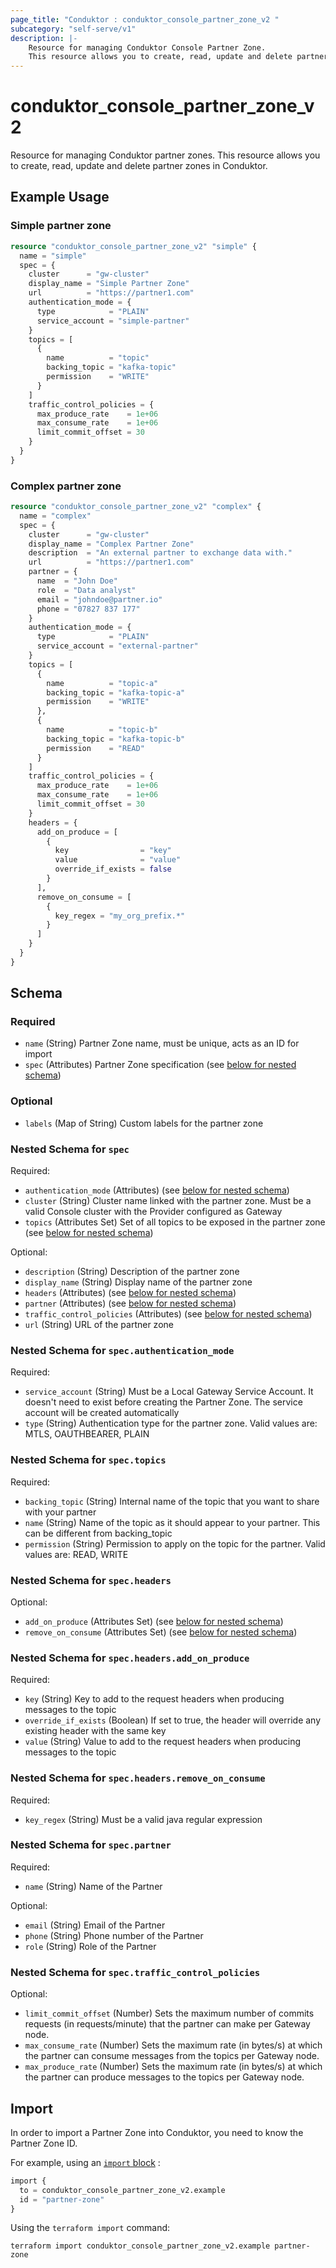 ```yaml
---
page_title: "Conduktor : conduktor_console_partner_zone_v2 "
subcategory: "self-serve/v1"
description: |-
    Resource for managing Conduktor Console Partner Zone.
    This resource allows you to create, read, update and delete partner zones in Conduktor.
---
```


# conduktor_console_partner_zone_v2

Resource for managing Conduktor partner zones.
This resource allows you to create, read, update and delete partner zones in Conduktor.

## Example Usage

### Simple partner zone
```terraform
resource "conduktor_console_partner_zone_v2" "simple" {
  name = "simple"
  spec = {
    cluster      = "gw-cluster"
    display_name = "Simple Partner Zone"
    url          = "https://partner1.com"
    authentication_mode = {
      type            = "PLAIN"
      service_account = "simple-partner"
    }
    topics = [
      {
        name          = "topic"
        backing_topic = "kafka-topic"
        permission    = "WRITE"
      }
    ]
    traffic_control_policies = {
      max_produce_rate    = 1e+06
      max_consume_rate    = 1e+06
      limit_commit_offset = 30
    }
  }
}
```

### Complex partner zone
```terraform
resource "conduktor_console_partner_zone_v2" "complex" {
  name = "complex"
  spec = {
    cluster      = "gw-cluster"
    display_name = "Complex Partner Zone"
    description  = "An external partner to exchange data with."
    url          = "https://partner1.com"
    partner = {
      name  = "John Doe"
      role  = "Data analyst"
      email = "johndoe@partner.io"
      phone = "07827 837 177"
    }
    authentication_mode = {
      type            = "PLAIN"
      service_account = "external-partner"
    }
    topics = [
      {
        name          = "topic-a"
        backing_topic = "kafka-topic-a"
        permission    = "WRITE"
      },
      {
        name          = "topic-b"
        backing_topic = "kafka-topic-b"
        permission    = "READ"
      }
    ]
    traffic_control_policies = {
      max_produce_rate    = 1e+06
      max_consume_rate    = 1e+06
      limit_commit_offset = 30
    }
    headers = {
      add_on_produce = [
        {
          key                = "key"
          value              = "value"
          override_if_exists = false
        }
      ],
      remove_on_consume = [
        {
          key_regex = "my_org_prefix.*"
        }
      ]
    }
  }
}
```


<!-- schema generated by tfplugindocs -->
## Schema

### Required

- `name` (String) Partner Zone name, must be unique, acts as an ID for import
- `spec` (Attributes) Partner Zone specification (see [below for nested schema](#nestedatt--spec))

### Optional

- `labels` (Map of String) Custom labels for the partner zone

<a id="nestedatt--spec"></a>
### Nested Schema for `spec`

Required:

- `authentication_mode` (Attributes) (see [below for nested schema](#nestedatt--spec--authentication_mode))
- `cluster` (String) Cluster name linked with the partner zone. Must be a valid Console cluster with the Provider configured as Gateway
- `topics` (Attributes Set) Set of all topics to be exposed in the partner zone (see [below for nested schema](#nestedatt--spec--topics))

Optional:

- `description` (String) Description of the partner zone
- `display_name` (String) Display name of the partner zone
- `headers` (Attributes) (see [below for nested schema](#nestedatt--spec--headers))
- `partner` (Attributes) (see [below for nested schema](#nestedatt--spec--partner))
- `traffic_control_policies` (Attributes) (see [below for nested schema](#nestedatt--spec--traffic_control_policies))
- `url` (String) URL of the partner zone

<a id="nestedatt--spec--authentication_mode"></a>
### Nested Schema for `spec.authentication_mode`

Required:

- `service_account` (String) Must be a Local Gateway Service Account. It doesn't need to exist before creating the Partner Zone. The service account will be created automatically
- `type` (String) Authentication type for the partner zone. Valid values are: MTLS, OAUTHBEARER, PLAIN


<a id="nestedatt--spec--topics"></a>
### Nested Schema for `spec.topics`

Required:

- `backing_topic` (String) Internal name of the topic that you want to share with your partner
- `name` (String) Name of the topic as it should appear to your partner. This can be different from backing_topic
- `permission` (String) Permission to apply on the topic for the partner. Valid values are: READ, WRITE


<a id="nestedatt--spec--headers"></a>
### Nested Schema for `spec.headers`

Optional:

- `add_on_produce` (Attributes Set) (see [below for nested schema](#nestedatt--spec--headers--add_on_produce))
- `remove_on_consume` (Attributes Set) (see [below for nested schema](#nestedatt--spec--headers--remove_on_consume))

<a id="nestedatt--spec--headers--add_on_produce"></a>
### Nested Schema for `spec.headers.add_on_produce`

Required:

- `key` (String) Key to add to the request headers when producing messages to the topic
- `override_if_exists` (Boolean) If set to true, the header will override any existing header with the same key
- `value` (String) Value to add to the request headers when producing messages to the topic


<a id="nestedatt--spec--headers--remove_on_consume"></a>
### Nested Schema for `spec.headers.remove_on_consume`

Required:

- `key_regex` (String) Must be a valid java regular expression



<a id="nestedatt--spec--partner"></a>
### Nested Schema for `spec.partner`

Required:

- `name` (String) Name of the Partner

Optional:

- `email` (String) Email of the Partner
- `phone` (String) Phone number of the Partner
- `role` (String) Role of the Partner


<a id="nestedatt--spec--traffic_control_policies"></a>
### Nested Schema for `spec.traffic_control_policies`

Optional:

- `limit_commit_offset` (Number) Sets the maximum number of commits requests (in requests/minute) that the partner can make per Gateway node.
- `max_consume_rate` (Number) Sets the maximum rate (in bytes/s) at which the partner can consume messages from the topics per Gateway node.
- `max_produce_rate` (Number) Sets the maximum rate (in bytes/s) at which the partner can produce messages to the topics per Gateway node.





## Import

In order to import a Partner Zone into Conduktor, you need to know the Partner Zone ID.

For example, using an [`import` block](https://developer.hashicorp.com/terraform/language/import) :
```terraform
import {
  to = conduktor_console_partner_zone_v2.example
  id = "partner-zone"
}
```

Using the `terraform import` command:
```shell
terraform import conduktor_console_partner_zone_v2.example partner-zone
```
